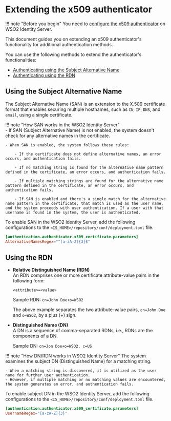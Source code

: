 # Extending the x509 authenticator

!!! note "Before you begin"
    You need to [configure the x509 authenticator]({{base_path}}/guides/authentication/mfa/x509/) on WSO2 Identity Server.

This document guides you on extending an x509 authenticator's functionality for additional authentication methods.

You can use the following methods to extend the authenticator's functionalities:

- [Authenticating using the Subject Alternative Name](#authenticating-using-the-subject-alternative-name)
- [Authenticating using the RDN](#authenticating-using-the-rdn)

## Using the Subject Alternative Name

The Subject Alternative Name (SAN) is an extension to the X.509 certificate format that enables securing multiple hostnames, such as `CN`, `IP`, `DNS`, and `email`, using a single certificate.

!!! note "How SAN works in the WSO2 Identity Server"  
    - If SAN (Subject Alternative Name) is not enabled, the system doesn't check for any alternative names in the certificate.

    - When SAN is enabled, the system follows these rules:

        - If the certificate does not define alternative names, an error occurs, and authentication fails.

        - If no matching string is found for the alternative name pattern defined in the certificate, an error occurs, and authentication fails.

        - If multiple matching strings are found for the alternative name pattern defined in the certificate, an error occurs, and authentication fails.

        - If SAN is enabled and there's a single match for the alternative name pattern in the certificate, that match is used as the user name, and the system proceeds with user authentication. If a user with that username is found in the system, the user is authenticated.

To enable SAN in the WSO2 Identity Server, add the following configurations to the `<IS_HOME>/repository/conf/deployment.toml` file.

```toml
[authentication.authenticator.x509_certificate.parameters]
AlternativeNamesRegex="^[a-zA-Z]{3}$"
```

## Using the RDN

- **Relative Distinguished Name (RDN)**  
    An RDN comprises one or more certificate attribute-value pairs in the following form:

    ```
    <attribute>=<value>
    ```

    Sample RDN: `cn=John Doe+o=WSO2`

    The above example separates the two attribute-value pairs, `cn=John Doe` and `o=WSO2`, by a plus (+) sign.

- **Distinguished Name (DN)**  
    A DN is a sequence of comma-separated RDNs, i.e., RDNs are the components of a DN.

    Sample DN: `cn=Jon Doe+o=WSO2, c=US`

!!! note "How DN/RDN works in WSO2 Identity Server"
    The system examines the subject DN (Distinguished Name) for a matching string.

    - When a matching string is discovered, it is utilized as the user name for further user authentication.
    - However, if multiple matching or no matching values are encountered, the system generates an error, and authentication fails.

To enable subject DN in the WSO2 Identity Server, add the following configurations to the `<IS_HOME>/repository/conf/deployment.toml` file.

``` toml
[authentication.authenticator.x509_certificate.parameters]
UsernameRegex="[a-zA-Z]{3}"
```